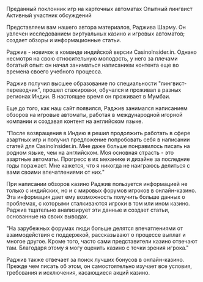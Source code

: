 Преданный поклонник игр на карточных автоматах
Опытный лингвист
Активный участник обсуждений

Представляем вам нашего автора материалов, Раджива Шарму. Он увлечен исследованием виртуальных казино и игровых автоматов; создает обзоры и информационные статьи.

Раджив - новичок в команде индийской версии CasinoInsider.in. Однако несмотря на свою относительную молодость, у него за плечами богатый опыт: он начал заниматься написанием контента еще во времена своего учебного процесса.

Раджив получил высшее образование по специальности "лингвист-переводчик", прошел стажировки, обучался и проживал в разных регионах Индии. В настоящее время он проживает в Мумбаи.

Еще до того, как наш сайт появился, Раджив занимался написанием обзоров на игровые автоматы, работая в международной игорной компании и создавая контент на английском языке.

"После возвращения в Индию я решил продолжить работать в сфере азартных игр и получил предложение попробовать себя в написании статей для CasinoInsider.in. Мне даже больше понравилось писать на родном языке, чем на английском. Моя основная страсть - это азартные автоматы. Прогресс в их механике и дизайне за последние годы поражает. Мне кажется, что я никогда не наиграюсь делиться с вами своими впечатлениями от них."

При написании обзоров казино Раджив пользуется информацией не только с индийских, но и с мировых форумов игроков в онлайн-казино. Эта информация дает ему возможность получить больше данных о проблемах, с которыми сталкиваются игроки в том или ином казино. Раджив тщательно анализирует эти данные и создает статьи, основанные на своих выводах.

"На зарубежных форумах люди больше делятся впечатлениями от взаимодействия с поддержкой, рассказывают о процессе выплат и многое другое. Кроме того, часто сами представители казино отвечают там. Благодаря этому я могу оценить казино с точки зрения игрока."

Раджив также отвечает за поиск лучших бонусов в онлайн-казино. Прежде чем писать об этом, он самостоятельно изучает все условия, требования и исключения, касающиеся акций казино.